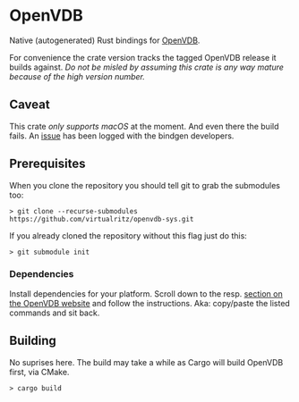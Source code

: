 # OpenVDB

Native (autogenerated) Rust bindings for [OpenVDB](https://www.openvdb.org/).

For convenience the crate version tracks the tagged OpenVDB release it builds against. *Do not be misled by assuming this crate is any way mature because of the high version number.*

## Caveat

This crate *only supports macOS* at the moment. And even there the build fails. An [issue](https://github.com/rust-lang/rust-bindgen/issues/1768) has been logged with the bindgen developers.

## Prerequisites

When you clone the repository you should tell git to grab the submodules too:
```
> git clone --recurse-submodules https://github.com/virtualritz/openvdb-sys.git
```
If you already cloned the repository without this flag just do this:
```
> git submodule init
```

### Dependencies

Install dependencies for your platform. Scroll down to the resp. [section on the OpenVDB website](https://www.openvdb.org/documentation/doxygen/dependencies.html#depInstallingDependencies) and follow the instructions. Aka: copy/paste the listed commands and sit back.

## Building

No suprises here. The build may take a while as Cargo will build OpenVDB first, via CMake.

```
> cargo build
```
